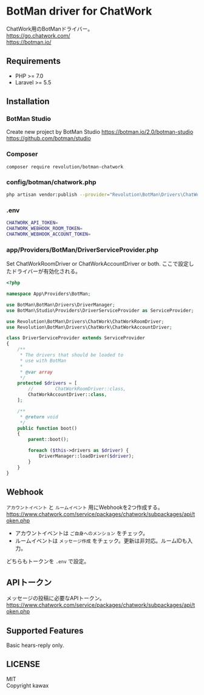 # BotMan driver for ChatWork

ChatWork用のBotManドライバー。  
https://go.chatwork.com/  
https://botman.io/  

## Requirements
- PHP >= 7.0
- Laravel >= 5.5

## Installation

### BotMan Studio
Create new project by BotMan Studio
https://botman.io/2.0/botman-studio
https://github.com/botman/studio

### Composer
```
composer require revolution/botman-chatwork
```

### config/botman/chatwork.php
```bash
php artisan vendor:publish --provider="Revolution\BotMan\Drivers\ChatWork\Providers\ChatWorkDriverServiceProvider"
```

### .env
```bash
CHATWORK_API_TOKEN=
CHATWORK_WEBHOOK_ROOM_TOKEN=
CHATWORK_WEBHOOK_ACCOUNT_TOKEN=
```

### app/Providers/BotMan/DriverServiceProvider.php

Set ChatWorkRoomDriver or ChatWorkAccountDriver or both.
ここで設定したドライバーが有効化される。

```php
<?php

namespace App\Providers\BotMan;

use BotMan\BotMan\Drivers\DriverManager;
use BotMan\Studio\Providers\DriverServiceProvider as ServiceProvider;

use Revolution\BotMan\Drivers\ChatWork\ChatWorkRoomDriver;
use Revolution\BotMan\Drivers\ChatWork\ChatWorkAccountDriver;

class DriverServiceProvider extends ServiceProvider
{
    /**
     * The drivers that should be loaded to
     * use with BotMan
     *
     * @var array
     */
    protected $drivers = [
        //        ChatWorkRoomDriver::class,
        ChatWorkAccountDriver::class,
    ];

    /**
     * @return void
     */
    public function boot()
    {
        parent::boot();

        foreach ($this->drivers as $driver) {
            DriverManager::loadDriver($driver);
        }
    }
}
```

## Webhook
`アカウントイベント` と `ルームイベント` 用にWebhookを2つ作成する。  
https://www.chatwork.com/service/packages/chatwork/subpackages/api/token.php

- アカウントイベントは `ご自身へのメンション` をチェック。
- ルームイベントは `メッセージ作成` をチェック。更新は非対応。ルームIDも入力。

どちらもトークンを `.env` で設定。

## APIトークン
メッセージの投稿に必要なAPIトークン。
https://www.chatwork.com/service/packages/chatwork/subpackages/api/token.php


## Supported Features
Basic hears-reply only.



## LICENSE
MIT  
Copyright kawax
